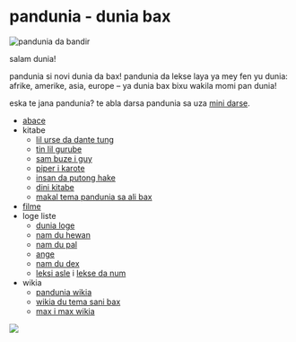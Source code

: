 pandunia - dunia bax
=====================

![](http://www.pandunia.info/bandir/bandir.png "pandunia da bandir")

salam dunia!

pandunia si novi dunia da bax! pandunia da lekse laya ya mey fen yu
dunia: afrike, amerike, asia, europe – ya dunia bax bixu wakila momi
pan dunia!

eska te jana pandunia? te abla darsa pandunia sa uza [mini darse](mini_darse.html).


* [abace](abc.md)
* kitabe
  * [lil urse da dante tung](baru_dante.md)
  * [tin lil gurube](3_lil_gurube.md)
  * [sam buze i guy](3_buze_i_guy.md)
  * [piper i karote](piper_i_karot.md)
  * [insan da putong hake](putong_hake.md)
  * [dini kitabe](dini_kitabe.md)
  * [makal tema pandunia sa ali bax](makal_tema_pandunia.md)
* [filme](filme.md)
* loge liste
  * [dunia loge](lekse/dunia_loge.html)
  * [nam du hewan](lekse/hewan.html)
  * [nam du pal](lekse/pal.html)
  * [ange](lekse/ange.md)
  * [nam du dex](dex_nam.md)
  * [leksi asle](loge_asle.md) i [lekse da num](lekse_da_num.md)
* wikia
  * [pandunia wikia](https://pandunia.wikia.com/wiki/Pandunia_Wiki)
  * [wikia du tema sani bax](http://eo.sani-bax.wikia.com/wiki/Kategorio:Sani_bax)
  * [max i max wikia](http://eo.pandunia.wikia.com/wiki/Ali_pandunia_wikia)


![](http://www.pandunia.info/grafe/pandunia_ge_waterman.png)

